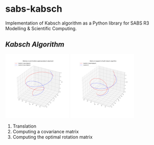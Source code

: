 # sabs-kabsch
Implementation of Kabsch algorithm as a Python library for SABS R3 Modelling &amp; Scientific Computing. 


## *Kabsch Algorithm*

  <img src="https://github.com/gemmagordon/sabs-kabsch/blob/main/examples/A%20vs%20B%20pre-Kabsch.png" width="200" /> <img src="https://github.com/gemmagordon/sabs-kabsch/blob/main/examples/A%20vs%20B%20post-Kabsch.png" width="200" />



1) Translation
2) Computing a covariance matrix
3) Computing the optimal rotation matrix
